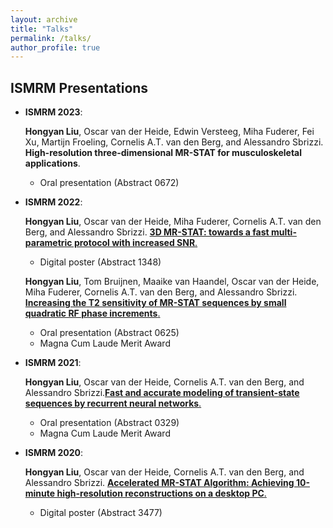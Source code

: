 ```yaml
---
layout: archive
title: "Talks"
permalink: /talks/
author_profile: true
---
```


ISMRM Presentations
----

* **ISMRM 2023**:

  **Hongyan Liu**, Oscar van der Heide, Edwin Versteeg, Miha Fuderer, Fei Xu, Martijn Froeling, Cornelis A.T. van den Berg, and Alessandro Sbrizzi. **High-resolution three-dimensional MR-STAT for musculoskeletal applications**.
  * Oral presentation (Abstract 0672)

* **ISMRM 2022**:

  **Hongyan Liu**, Oscar van der Heide, Miha Fuderer, Cornelis A.T. van den Berg, and Alessandro Sbrizzi. [**3D MR-STAT: towards a fast multi-parametric protocol with increased SNR**.](https://archive.ismrm.org/2022/1348.html) 
  * Digital poster (Abstract 1348)

  **Hongyan Liu**, Tom Bruijnen, Maaike van Haandel, Oscar van der Heide, Miha Fuderer, Cornelis A.T. van den Berg, and Alessandro Sbrizzi. [**Increasing the T2 sensitivity of MR-STAT sequences by small quadratic RF phase increments**.](https://archive.ismrm.org/2022/0625.html)
  * Oral presentation (Abstract 0625)
  * Magna Cum Laude Merit Award

* **ISMRM 2021**:

  **Hongyan Liu**, Oscar van der Heide, Cornelis A.T. van den Berg, and Alessandro Sbrizzi.[**Fast and accurate modeling of transient-state sequences by recurrent neural networks**.](https://archive.ismrm.org/2021/0329.html)
  * Oral presentation (Abstract 0329)
  * Magna Cum Laude Merit Award

* **ISMRM 2020**: 

  **Hongyan Liu**, Oscar van der Heide, Cornelis A.T. van den Berg, and Alessandro Sbrizzi. [**Accelerated MR-STAT Algorithm: Achieving 10-minute high-resolution reconstructions on a desktop PC**.](https://archive.ismrm.org/2020/3477.html)
  * Digital poster (Abstract 3477)









 

